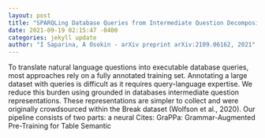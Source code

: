 ```yaml
--- 
layout: post 
title: "SPARQLing Database Queries from Intermediate Question Decompositions" 
date: 2021-09-19 02:15:47 -0400 
categories: jekyll update 
author: "I Saparina, A Osokin - arXiv preprint arXiv:2109.06162, 2021" 
--- 
```

To translate natural language questions into executable database queries, most approaches rely on a fully annotated training set. Annotating a large dataset with queries is difficult as it requires query-language expertise. We reduce this burden using grounded in databases intermediate question representations. These representations are simpler to collect and were originally crowdsourced within the Break dataset (Wolfson et al., 2020). Our pipeline consists of two parts: a neural Cites: GraPPa: Grammar-Augmented Pre-Training for Table Semantic